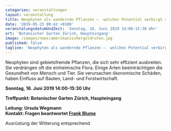 ```yaml
---
categories: veranstaltungen
layout: veranstaltung
title: Neophyten als wandernde Pflanzen –  welches Potential verbirgt sich in ihnen?
date: '2019-05-23 09:42 +0100'
veranstalungsdatumUndZeit: 'Sonntag, 16. Juni 2019 14:00-15:30 Uhr'
ort: 'Botanischer Garten Zürich, Haupteingang'
image: /images/news/amerikanischergoldruten.jpg
published: false
tagline: 'Neophyten als wandernde Pflanzen –  welches Potential verbirgt sich in ihnen?'
---
```



Neophyten sind gebietsfremde Pflanzen, die sich sehr effizient ausbreiten. Sie verdrängen oft die einheimische Flora. Einige Arten beeinträchtigen die Gesundheit von Mensch und Tier. Sie verursachen ökonomische Schäden, haben Einfluss auf Bauten, Land- und Forstwirtschaft. 
 


**Sonntag, 16. Juni 2019 14:00-15:30 Uhr**

**Treffpunkt: Botanischer Garten Zürich, Haupteingang**

**Leitung: Ursula Wegmann**  
**Kontakt: Fragen beantwortet [Frank Blume](mailto:blume@naturschutz-r-s.ch)**

Ausrüstung der Witterung entsprechend
